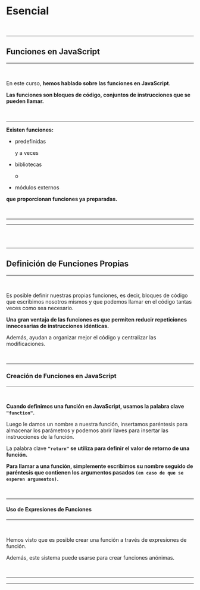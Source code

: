 # **Esencial**

<br>

---

## **Funciones en JavaScript**

---

<br>

En este curso, **hemos hablado sobre las funciones en JavaScript**.

**Las funciones son bloques de código, conjuntos de instrucciones que se pueden llamar.**

<br>

---

**Existen funciones:**

- predefinidas

    y a veces 
    
- bibliotecas 

    o
    
- módulos externos

**que  proporcionan funciones ya preparadas.**

<br>

---

---

<br>

<br>

---

## **Definición de Funciones Propias**

---

<br>

Es posible definir nuestras propias funciones, es decir, bloques de código que escribimos nosotros mismos y que podemos llamar en el código tantas veces como sea necesario.

**Una gran ventaja de las funciones es que permiten reducir repeticiones innecesarias de instrucciones idénticas.**

Además, ayudan a organizar mejor el código y centralizar las modificaciones.

<br>

---

### **Creación de Funciones en JavaScript**

---

<br>

**Cuando definimos una función en JavaScript, usamos la palabra clave `"function"`.**

Luego le damos un nombre a nuestra función, insertamos paréntesis para almacenar los parámetros y podemos abrir llaves para insertar las instrucciones de la función.

La palabra clave **`"return"` se utiliza para definir el valor de retorno de una función.**

**Para llamar a una función, simplemente escribimos su nombre seguido de paréntesis que contienen los argumentos pasados `(en caso de que se esperen argumentos)`.**

<br>

---

#### **Uso de Expresiones de Funciones**

---

<br>

Hemos visto que es posible crear una función a través de expresiones de función.

Además, este sistema puede usarse para crear funciones anónimas.

<br>

---
---